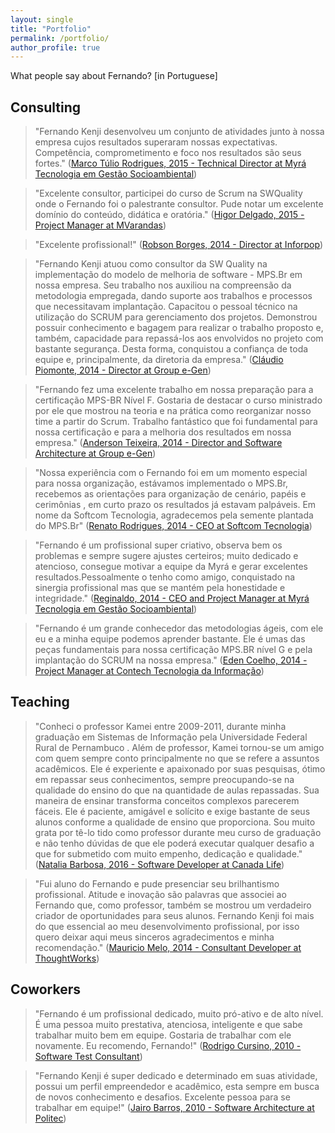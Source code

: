 ```yaml
---
layout: single
title: "Portfolio"
permalink: /portfolio/
author_profile: true
---
```


What people say about Fernando? [in Portuguese]

## Consulting

>"Fernando Kenji desenvolveu um conjunto de atividades junto à nossa empresa cujos resultados superaram nossas expectativas. Competência, comprometimento e foco nos resultados são seus fortes." ([Marco Túlio Rodrigues, 2015 - Technical Director at Myrá Tecnologia em Gestão Socioambiental](https://www.linkedin.com/in/marcotulior/))

> "Excelente consultor, participei do curso de Scrum na SWQuality onde o Fernando foi o palestrante consultor. Pude notar um excelente domínio do conteúdo, didática e oratória." ([Higor Delgado, 2015 - Project Manager at MVarandas](https://www.linkedin.com/in/higordelgado/))

> "Excelente profissional!" ([Robson Borges, 2014 - Director at Inforpop](https://www.linkedin.com/in/robson-borges-26b13ba0/))

> "Fernando Kenji atuou como consultor da SW Quality na implementação do modelo de melhoria de software - MPS.Br em nossa empresa. Seu trabalho nos auxiliou na compreensão da metodologia empregada, dando suporte aos trabalhos e processos que necessitavam implantação. Capacitou o pessoal técnico na utilização do SCRUM para gerenciamento dos projetos. Demonstrou possuir conhecimento e bagagem para realizar o trabalho proposto e, também, capacidade para repassá-los aos envolvidos no projeto com bastante segurança. Desta forma, conquistou a confiança de toda equipe e, principalmente, da diretoria da empresa." ([Cláudio Piomonte, 2014 - Director at Group e-Gen](https://www.linkedin.com/in/cpiomonte/))

> "Fernando fez uma excelente trabalho em nossa preparação para a certificação MPS-BR Nível F. Gostaria de destacar o curso ministrado por ele que mostrou na teoria e na prática como reorganizar nosso time a partir do Scrum. Trabalho fantástico que foi fundamental para nossa certificação e para a melhoria dos resultados em nossa empresa." ([Anderson Teixeira, 2014 - Director and Software Architecture at Group e-Gen](https://www.linkedin.com/in/andersonateixeira/))

> "Nossa experiência com o Fernando foi em um momento especial para nossa organização, estávamos implementado o MPS.Br, recebemos as orientações para organização de cenário, papéis e cerimônias , em curto prazo os resultados já estavam palpáveis. Em nome da Softcom Tecnologia, agradecemos pela semente plantada do MPS.Br" ([Renato Rodrigues, 2014 - CEO at Softcom Tecnologia](https://www.linkedin.com/in/renato-rodrigues-8036472b/))

> "Fernando é um profissional super criativo, observa bem os problemas e sempre sugere ajustes certeiros; muito dedicado e atencioso, consegue motivar a equipe da Myrá e gerar excelentes resultados.Pessoalmente o tenho como amigo, conquistado na sinergia profissional mas que se mantém pela honestidade e integridade." ([Reginaldo, 2014 - CEO and Project Manager at Myrá Tecnologia em Gestão Socioambiental](https://www.linkedin.com/in/reginaldo/))

> "Fernando é um grande conhecedor das metodologias ágeis, com ele eu e a minha equipe podemos aprender bastante. Ele é umas das peças fundamentais para nossa certificação MPS.BR nível G e pela implantação do SCRUM na nossa empresa." ([Eden Coelho, 2014 - Project Manager at Contech Tecnologia da Informação](https://www.linkedin.com/in/edencoelho/))


## Teaching
> "Conheci o professor Kamei entre 2009-2011, durante minha graduação em Sistemas de Informação pela Universidade Federal Rural de Pernambuco . Além de professor, Kamei tornou-se um amigo com quem sempre conto principalmente no que se refere a assuntos acadêmicos. Ele é experiente e apaixonado por suas pesquisas, ótimo em repassar seus conhecimentos, sempre preocupando-se na qualidade do ensino do que na quantidade de aulas repassadas. Sua maneira de ensinar transforma conceitos complexos parecerem fáceis. Ele é paciente, amigável e solícito e exige bastante de seus alunos conforme a qualidade de ensino que proporciona. Sou muito grata por tê-lo tido como professor durante meu curso de graduação e não tenho dúvidas de que ele poderá executar qualquer desafio a que for submetido com muito empenho, dedicação e qualidade." ([Natalia Barbosa, 2016 - Software Developer at Canada Life](https://www.linkedin.com/in/natalia-barbosa-04359014/))

> "Fui aluno do Fernando e pude presenciar seu brilhantismo profissional. Atitude e inovação são palavras que associei ao Fernando que, como professor, também se mostrou um verdadeiro criador de oportunidades para seus alunos. Fernando Kenji foi mais do que essencial ao meu desenvolvimento profissional, por isso quero deixar aqui meus sinceros agradecimentos e minha recomendação." ([Mauricio Melo, 2014 - Consultant Developer at ThoughtWorks](https://www.linkedin.com/in/mauriciomayke/))


## Coworkers
> "Fernando é um profissional dedicado, muito pró-ativo e de alto nível. É uma pessoa muito prestativa, atenciosa, inteligente e que sabe trabalhar muito bem em equipe. Gostaria de trabalhar com ele novamente. Eu recomendo, Fernando!" ([Rodrigo Cursino, 2010 - Software Test Consultant](https://www.linkedin.com/in/rodrigocursino/))

> "Fernando Kenji é super dedicado e determinado em suas atividade, possui um perfil empreendedor e acadêmico, esta sempre em busca de novos conhecimento e desafios. Excelente pessoa para se trabalhar em equipe!" ([Jairo Barros, 2010 - Software Architecture at Politec](https://www.linkedin.com/in/jairobjunior/))